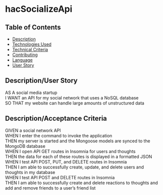 # hacSocializeApi

## Table of Contents

- [Description](#Description)
- [Technologies Used](#Technologies)
- [Technical Criteria](#Technical)
- [Contributing](#contributing)
- [Language](#language)
- [User Story](#user_story)

## Description/User Story

AS A social media startup </br>
I WANT an API for my social network that uses a NoSQL database </br>
SO THAT my website can handle large amounts of unstructured data

## Description/Acceptance Criteria

GIVEN a social network API </br>
WHEN I enter the command to invoke the application </br>
THEN my server is started and the Mongoose models are synced to the MongoDB database </br>
WHEN I open API GET routes in Insomnia for users and thoughts </br>
THEN the data for each of these routes is displayed in a formatted JSON </br>
WHEN I test API POST, PUT, and DELETE routes in Insomnia</br>
THEN I am able to successfully create, update, and delete users and thoughts in my database </br>
WHEN I test API POST and DELETE routes in Insomnia </br>
THEN I am able to successfully create and delete reactions to thoughts and add and remove friends to a user’s friend list
